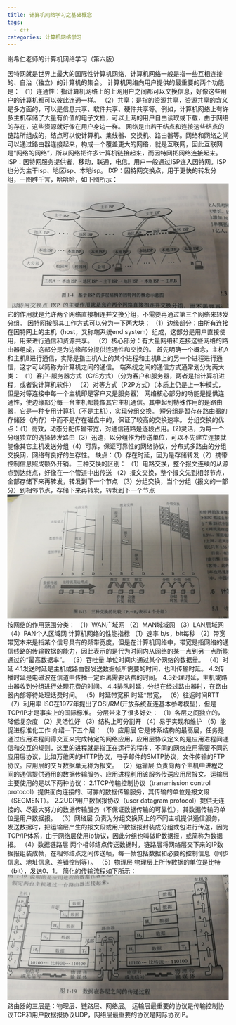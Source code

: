 ```yaml
---
title: 计算机网络学习之基础概念
tags:
  - c++ 
categories: 计算机网络学习
---
```

谢希仁老师的计算机网络学习（第六版）
<!-- more -->
因特网就是世界上最大的国际性计算机网络，计算机网络一般是指一些互相连接的、自治（独立）的计算机的集合。
计算机网络向用户提供的最重要的两个功能是：
（1）连通性：指计算机网络上的上网用户之间都可以交换信息，好像这些用户的计算机都可以彼此连通一样。
（2）共享：是指的资源共享，资源共享的含义是多方面的，可以是信息共享、软件共享、硬件共享等。例如，计算机网络上有许多主机存储了大量有价值的电子文档，可以上网的用户自由读取或下载，由于网络的存在，这些资源就好像在用户身边一样。
网络是由若干结点和连接这些结点的链路所组成的，结点可以使计算机、集线器、交换机、路由器等。网络和网络之间可以通过路由器连接起来，构成一个覆盖更大的网络，就是互联网，因此互联网是“网络的网络”，所以网络把许多计算机链接起来，而因特网把网络连接起来。
ISP：因特网服务提供者，移动，联通，电信。用户一般通过ISP连入因特网。ISP也分为主干isp、地区isp、本地isp。
IXP：因特网交换点，用于更快的转发分组，一图胜千言，哈哈哈，如下图所示：
![1](计算机网络学习之基础概念.assets/1.png)
它的作用就是允许两个网络直接相连并交换分组，不需要再通过第三个网络来转发分组。
因特网按照其工作方式可以分为一下两大块：
（1）边缘部分：由所有连接在因特网上的主机（host，又称端系统end system）组成，这部分是用户直接使用，用来进行通信和资源共享。
（2）核心部分：有大量网络和连接这些网络的路由器组成，这部分是为边缘部分提供连通性和交换的。
首先明确一个概念，主机A和主机B进行通信，实际是指主机A上的某个进程和主机B上的另一个进程进行通信，这才可以简称为计算机之间的通信。
端系统之间的通信方式通常划分为两大类：
（1）客户-服务器方式（C/S方式）（分为客户和服务器，两者是指计算机进程，或者说计算机软件）
（2）对等方式（P2P方式）（本质上仍是上一种模式，但是对等连接中每一个主机即是客户又是服务器）
网络核心部分的功能是提供连通性，使边缘部分每一台主机都能像其它主机通信。其中起到特殊作用的是路由器，它是一种专用计算机（不是主机），实现分组交换。
短分组是暂存在路由器的存储器（内存）中而不是存在磁盘中的，保证了较高的交换速率。
分组交换的优点：（1）高效，动态分配传输带宽，对通信链路是逐段占用。(2)灵活，为每一个分组独立的选择转发路由（3）迅速，以分组作为传送单位，可以不先建立连接就能像其它主机发送分组（4）可靠，保证可靠性的网络协议，分布式多路由的分组交换网，网络有良好的生存性。
缺点：（1）存在时延，因为是存储转发（2）携带控制信息照成额外开销。
三种交换的区别：
（1）电路交换，整个报文连续的从源点到达终点，好像在一个管道中出传送
（2）报文交换，整个报文先到相邻节点，全部存储下来再转发，转发到下一个节点
（3）分组交换，当个分组（报文的一部分）到相邻节点，存储下来再转发，转发到下一个节点
![2](计算机网络学习之基础概念.assets/2.png)
按网络的作用范围分类：
（1）WAN广域网
（2）MAN城域网
（3）LAN局域网
（4）PAN个人区域网
计算机网络的性能指标
（1）速率
b/s，bit每秒
（2）带宽
  带宽本来是指某个信号具有的频带宽度，但是在计算机网络中，带宽是指网络的通信线路的传输数据的能力，因此表示的是代为时间内从网络的某一点到另一点所能通过的“最高数据率”。
（3）吞吐量
单位时间内通过某个网络的数据量。
（4）时延
  4.1发送时延是主机或路由器发送数据帧所需要的时间，也叫传输时延。
  4.2传播时延是电磁波在信道中传播一定距离需要话费的时间。
  4.3处理时延，主机或路由器收到分组进行处理花费的时间。
  4.4排队时延，分组在经过路由器时，在路由器内部等待处理话费时间。
（5）时延带宽积
时延*带宽，
（6）往返时间RTT
（7）利用率
ISO在1977年提出了OSI/RM(开放系统互连基本参考模型)，但是TCP/IP才是事实上的国际标准。
分层带来了很多好处：
（1）各层之间独立的，降低复杂度
（2）灵活性好
（3）结构上可分割开
（4）易于实现和维护
（5）能促进标准化工作
介绍一下五个层：
（1）应用层
它是体系结构的最高层，任务是通过应用进程间得交互来完成特定的网络应用，应用层协议定义的是应用进程间通信和交互的规则，这里的进程就是指正在运行的程序，不同的网络应用需要不同的应用层协议，比如万维网的HTTP协议，电子邮件的SMTP协议，文件传输的FTP协议。应用层的交互数据单元称为报文。
（2）运输层
负责向两个主机中进程之间的通信提供通用的数据传输服务。应用进程利用该服务传送应用层报文。运输层主要使用的是以下两种协议：
2.1TCP传输控制协议（transmission control protocol）提供面向连接的、可靠的数据传输服务，其传输的单位是报文段（SEGMENT）。
2.2UDP用户数据报协议（user datagram protocol）提供无连接的、尽最大努力的数据传输服务（不保证数据传输的可靠性），其数据传输的单位是用户数据报。
（3）网络层
负责为分组交换网上的不同主机提供通信服务，发送数据时，把运输层产生的报文段或用户数据报封装成分组或包进行传送，因为TCP/IP体系，由于网络层使用ip协议，因此分组也叫做IP数据报，或简称为数据报。
（4）数据链路层
两个相邻结点传送数据时，链路层将网络层交下来的IP数据报组装成帧，在相邻结点之间传送帧，每一帧包括数据和必要的控制信息（同步信息、地址信息、差错控制等）。
（5）物理层
物理层上所传数据的单位是比特（bit），发送0、1。
简化的传输流程如下所示：
![3](计算机网络学习之基础概念.assets/3.png)
路由器的三层是：物理层、链路层、网络层。
运输层最重要的协议是传输控制协议TCP和用户数据报协议UDP，网络层最重要的协议是网际协议IP。


